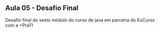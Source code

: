 ## Aula 05 - Desafio Final

Desafio final do sexto módulo do curso de java em parceria do EuCurso com a +PraTI
